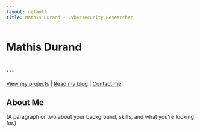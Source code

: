```yaml
---
layout: default
title: Mathis Durand - Cybersecurity Researcher
---
```


# Mathis Durand

## ...

[View my projects](/projects/index/) | [Read my blog](/blog/) | [Contact me](mailto:me@mathis-durand.fr)

## About Me

(A paragraph or two about your background, skills, and what you're looking for.)
